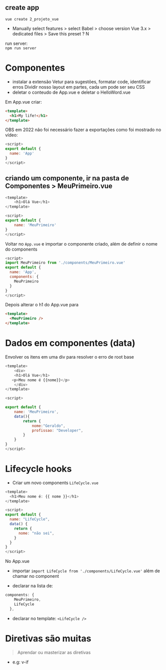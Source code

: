 
## create app
`vue create 2_projeto_vue`

- Manually select features > select Babel > choose version Vue 3.x > dedicated files > Save this preset ? N

run server:  
`npm run server`

# Componentes

- instalar a extensão Vetur para sugestões, formatar code, identificar erros
Dividir nosso layout em partes, cada um pode ser seu CSS 
- deletar o conteudo de App.vue e deletar o HelloWord.vue

Em App.vue criar: 
```html
<template>
  <h1>My life!</h1>
</template>
```
OBS em 2022 não foi necessário fazer a exportações como foi mostrado no vídeo: 

```js
<script>
export default {
  name: 'App'
}
</script>
```

## criando um componente, ir na pasta de Componentes > MeuPrimeiro.vue

```js
<template>
    <h1>Olá Vue</h1>
</template>

<script>
export default {
    name: 'MeuPrimeiro'
}
</script>
```

Voltar no `App.vue` e importar o componente criado, além de definir o nome do components

```js
<script>
import MeuPrimeiro from './components/MeuPrimeiro.vue'
export default {
  name: 'App',
  components: {
    MeuPrimeiro
  }
}
</script>
```

Depois alterar o h1 do App.vue para
```html
<template>
  <MeuPrimeiro />
</template>
```

# Dados em componentes (data)

Envolver os itens em uma div para resolver o erro de root base
```js
<template>
    <div>
    <h1>Olá Vue</h1>
   <p>Meu nome é {{nome}}</p>
    </div>
</template>

<script>

export default {
    name: 'MeuPrimeiro',
    data(){
        return {
            nome:"Geraldo",
            profissao: "Developer",
        }
    }
}
</script>
```

# Lifecycle hooks

- Criar um novo components `LifeCycle.vue`  

```js
<template>
  <h1>Meu nome é: {{ nome }}</h1>
</template>

<script>
export default {
  name: "LifeCycle",
  data() {
    return {
      nome: "não sei",
    }
  }
}
</script>
```

No App.vue 
- importar `import LifeCycle from './components/LifeCycle.vue'` além de chamar no component

- declarar na lista de:
```js
components: {
    MeuPrimeiro,
    LifeCycle
  },
``` 
- declarar no template:
    `<LifeCycle />`


# Diretivas são muitas
>Aprendar ou masterizar as diretivas
- e.g: v-if